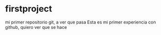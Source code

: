 # firstproject
mi primer repositorio git, a ver que pasa
Esta es mi primer experiencia con github, quiero ver que se hace

